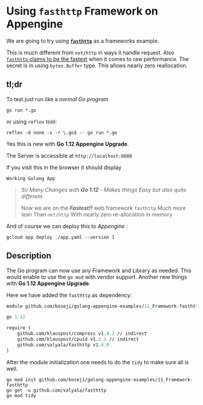 # Using `fasthttp` Framework on Appengine

We are going to try using **[`fasthttp`][1]**
as a frameworks example.

This is much different from `net/http` in ways it handle request.
Also [`fasthttp` claims to be the fastest][2] when it comes to
raw performance. The secret is in using `bytes.Buffer` type.
This allows nearly zero reallocation.

## tl;dr

To test just run like a *normal Go program*

```shell
go run *.go
```

or using `reflex` tool:

```shell
reflex -d none -s -r \.go$ -- go run *.go
```

Yes this is new with **Go 1.12 Appengine Upgrade**.

The Server is accessible at `http://localhost:8080`

If you visit this in the browser it should display

`Working Golang App`

> *So Many Changes with **Go 1.12** - Makes things Easy but also quite different*
>
> Now we are on the ***Fastest!!*** web framework `fasthttp`
> Much more lean Than `net/http`
> With nearly zero re-allocation in memory

And of course we can deploy this to *Appengine* :

```shell
gcloud app deploy ./app.yaml --version 1
```

## Description

The Go program can now use any Framework and Library as needed.
This would enable to use the `go mod` with vendor support.
Another new things with **Go 1.12 Appengine Upgrade**.

Here we have added the `fasthttp` as dependency:

```go.mod
module github.com/boseji/golang-appengine-examples/11_Framework-fasthttp

go 1.12

require (
    github.com/klauspost/compress v1.8.2 // indirect
    github.com/klauspost/cpuid v1.2.1 // indirect
    github.com/valyala/fasthttp v1.4.0
)
```

After the module initialization one needs to do the `tidy` to
make sure all is well.

```shell
go mod init github.com/boseji/golang-appengine-examples/11_Framework-fasthttp
go get -u github.com/valyala/fasthttp
go mod tidy
```

 [1]:https://github.com/valyala/fasthttp
 [2]:https://github.com/valyala/fasthttp#http-server-performance-comparison-with-nethttp
